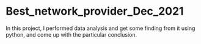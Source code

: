 # Best_network_provider_Dec_2021
In this project, I performed data analysis and  get some finding from it using python, and come up with the particular conclusion. 
